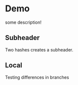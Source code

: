 # Demo

some description!

## Subheader

Two hashes creates a subheader.

## Local

Testing differences in branches